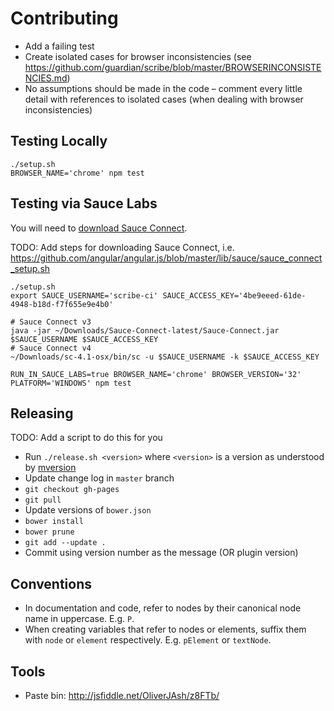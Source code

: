 # Contributing

* Add a failing test
* Create isolated cases for browser inconsistencies (see https://github.com/guardian/scribe/blob/master/BROWSERINCONSISTENCIES.md)
* No assumptions should be made in the code – comment every little detail with
  references to isolated cases (when dealing with browser inconsistencies)

## Testing Locally
```
./setup.sh
BROWSER_NAME='chrome' npm test
```

## Testing via Sauce Labs
You will need to [download Sauce Connect](https://saucelabs.com/docs/connect).

TODO: Add steps for downloading Sauce Connect, i.e. https://github.com/angular/angular.js/blob/master/lib/sauce/sauce_connect_setup.sh
```
./setup.sh
export SAUCE_USERNAME='scribe-ci' SAUCE_ACCESS_KEY='4be9eeed-61de-4948-b18d-f7f655e9e4b0'

# Sauce Connect v3
java -jar ~/Downloads/Sauce-Connect-latest/Sauce-Connect.jar $SAUCE_USERNAME $SAUCE_ACCESS_KEY
# Sauce Connect v4
~/Downloads/sc-4.1-osx/bin/sc -u $SAUCE_USERNAME -k $SAUCE_ACCESS_KEY

RUN_IN_SAUCE_LABS=true BROWSER_NAME='chrome' BROWSER_VERSION='32' PLATFORM='WINDOWS' npm test
```

## Releasing
TODO: Add a script to do this for you

* Run `./release.sh <version>` where `<version>` is a version as understood by
  [mversion](https://github.com/mikaelbr/mversion#usage-cli)
* Update change log in `master` branch
* `git checkout gh-pages`
* `git pull`
* Update versions of `bower.json`
* `bower install`
* `bower prune`
* `git add --update .`
* Commit using version number as the message (OR plugin version)

## Conventions
* In documentation and code, refer to nodes by their canonical node name in
  uppercase. E.g. `P`.
* When creating variables that refer to nodes or elements, suffix them with
  `node` or `element` respectively. E.g. `pElement` or `textNode`.

## Tools
* Paste bin: http://jsfiddle.net/OliverJAsh/z8FTb/
